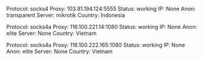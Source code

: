 Protocol: socks4
Proxy: 103.81.194.124:5555
Status: working
IP: None
Anon: transparent
Server: mikrotik
Country: Indonesia

Protocol: socks4a
Proxy: 116.100.221.14:1080
Status: working
IP: None
Anon: elite
Server: None
Country: Vietnam

Protocol: socks4a
Proxy: 116.100.222.165:1080
Status: working
IP: None
Anon: elite
Server: None
Country: Vietnam


